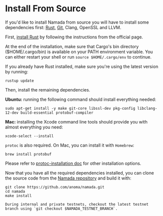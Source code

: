 # Install From Source

If you'd like to install Namada from source you will have to install some dependencies first: [Rust](https://www.rust-lang.org/tools/install), [Git](https://git-scm.com/book/en/v2/Getting-Started-Installing-Git), Clang, OpenSSL and LLVM.

First, [install Rust](https://www.rust-lang.org/tools/install) by following the instructions from the official page.

At the end of the installation, make sure that Cargo's bin directory ($HOME/.cargo/bin) is available on your PATH environment variable. You can either restart your shell or run `source $HOME/.cargo/env` to continue.

If you already have Rust installed, make sure you're using the latest version by running:

```shell
rustup update
```

Then, install the remaining dependencies.

**Ubuntu:** running the following command should install everything needed:

```shell
sudo apt-get install -y make git-core libssl-dev pkg-config libclang-12-dev build-essential protobuf-compiler
```

**Mac:** installing the Xcode command line tools should provide you with almost everything you need:

```shell
xcode-select --install
```

`protoc` is also required. On Mac, you can install it with `Homebrew`:

```shell
brew install protobuf
```

Please refer to [protoc-installation doc](https://grpc.io/docs/protoc-installation/) for other installation options.

Now that you have all the required dependencies installed, you can clone the source code from the [Namada repository](https://github.com/anoma/namada) and build it with:

```shell
git clone https://github.com/anoma/namada.git
cd namada 
make install
```

```admonish warning
During internal and private testnets, checkout the latest testnet branch using `git checkout $NAMADA_TESTNET_BRANCH`.
```
